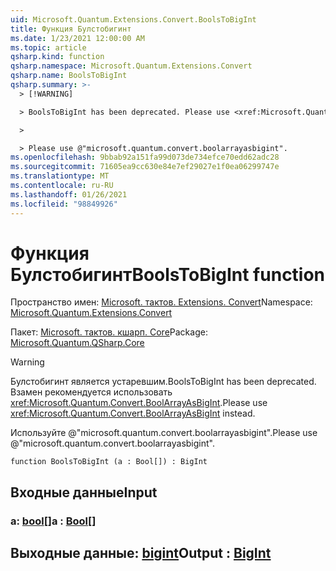```yaml
---
uid: Microsoft.Quantum.Extensions.Convert.BoolsToBigInt
title: Функция Булстобигинт
ms.date: 1/23/2021 12:00:00 AM
ms.topic: article
qsharp.kind: function
qsharp.namespace: Microsoft.Quantum.Extensions.Convert
qsharp.name: BoolsToBigInt
qsharp.summary: >-
  > [!WARNING]

  > BoolsToBigInt has been deprecated. Please use <xref:Microsoft.Quantum.Convert.BoolArrayAsBigInt> instead.

  >

  > Please use @"microsoft.quantum.convert.boolarrayasbigint".
ms.openlocfilehash: 9bbab92a151fa99d073de734efce70edd62adc28
ms.sourcegitcommit: 71605ea9cc630e84e7ef29027e1f0ea06299747e
ms.translationtype: MT
ms.contentlocale: ru-RU
ms.lasthandoff: 01/26/2021
ms.locfileid: "98849926"
---
```

# <a name="boolstobigint-function"></a><span data-ttu-id="f3583-102">Функция Булстобигинт</span><span class="sxs-lookup"><span data-stu-id="f3583-102">BoolsToBigInt function</span></span>

<span data-ttu-id="f3583-103">Пространство имен: [Microsoft. тактов. Extensions. Convert](xref:Microsoft.Quantum.Extensions.Convert)</span><span class="sxs-lookup"><span data-stu-id="f3583-103">Namespace: [Microsoft.Quantum.Extensions.Convert](xref:Microsoft.Quantum.Extensions.Convert)</span></span>

<span data-ttu-id="f3583-104">Пакет: [Microsoft. тактов. кшарп. Core](https://nuget.org/packages/Microsoft.Quantum.QSharp.Core)</span><span class="sxs-lookup"><span data-stu-id="f3583-104">Package: [Microsoft.Quantum.QSharp.Core](https://nuget.org/packages/Microsoft.Quantum.QSharp.Core)</span></span>


> [!WARNING]
> <span data-ttu-id="f3583-105">Булстобигинт является устаревшим.</span><span class="sxs-lookup"><span data-stu-id="f3583-105">BoolsToBigInt has been deprecated.</span></span> <span data-ttu-id="f3583-106">Взамен рекомендуется использовать <xref:Microsoft.Quantum.Convert.BoolArrayAsBigInt>.</span><span class="sxs-lookup"><span data-stu-id="f3583-106">Please use <xref:Microsoft.Quantum.Convert.BoolArrayAsBigInt> instead.</span></span>
>
> <span data-ttu-id="f3583-107">Используйте @"microsoft.quantum.convert.boolarrayasbigint".</span><span class="sxs-lookup"><span data-stu-id="f3583-107">Please use @"microsoft.quantum.convert.boolarrayasbigint".</span></span>



```qsharp
function BoolsToBigInt (a : Bool[]) : BigInt
```


## <a name="input"></a><span data-ttu-id="f3583-108">Входные данные</span><span class="sxs-lookup"><span data-stu-id="f3583-108">Input</span></span>

### <a name="a--bool"></a><span data-ttu-id="f3583-109">a: [bool](xref:microsoft.quantum.lang-ref.bool)[]</span><span class="sxs-lookup"><span data-stu-id="f3583-109">a : [Bool](xref:microsoft.quantum.lang-ref.bool)[]</span></span>





## <a name="output--bigint"></a><span data-ttu-id="f3583-110">Выходные данные: [bigint](xref:microsoft.quantum.lang-ref.bigint)</span><span class="sxs-lookup"><span data-stu-id="f3583-110">Output : [BigInt](xref:microsoft.quantum.lang-ref.bigint)</span></span>

